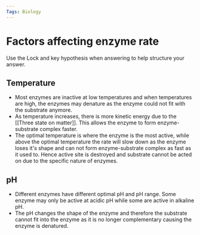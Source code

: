 ```yaml
---
Tags: Biology
---
```


# Factors affecting enzyme rate
Use the Lock and key hypothesis when answering to help structure your answer.
## Temperature
- Most enzymes are inactive at low temperatures and when temperatures are high, the enzymes may denature as the enzyme could not fit with the substrate anymore.
- As temperature increases, there is more kinetic energy due to the [[Three state on matter]]. This allows the enzyme to form enzyme-substrate complex faster.
- The optimal temperature is where the enzyme is the most active, while above the optimal temperature the rate will slow down as the enzyme loses it's shape and can not form enzyme-substrate complex as fast as it used to. Hence active site is destroyed and substrate cannot be acted on due to the specific nature of enzymes.

## pH
- Different enzymes have different optimal pH and pH range. Some enzyme may only be active at acidic pH while some are active in alkaline pH.
- The pH changes the shape of the enzyme and therefore the substrate cannot fit into the enzyme as it is no longer complementary causing the enzyme is denatured.